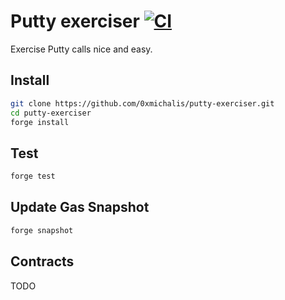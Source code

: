 # Putty exerciser [![CI](https://github.com/0xmichalis/putty-exerciser/actions/workflows/ci.yml/badge.svg)](https://github.com/0xmichalis/putty-exerciser/actions/workflows/ci.yml)

Exercise Putty calls nice and easy.

## Install

```sh
git clone https://github.com/0xmichalis/putty-exerciser.git
cd putty-exerciser
forge install
```

## Test

```sh
forge test
```

## Update Gas Snapshot

```sh
forge snapshot
```

## Contracts

TODO
